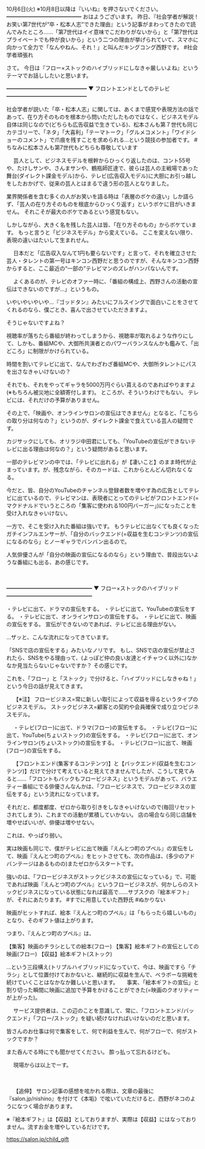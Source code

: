10月6日(火) ※10月8日以降は『いいね』を押さないでください。
━━━━━━━━━━━━━━
おはようございます。
昨日、『社会学者が解説！お笑い第7世代が“卒・松本人志”できた理由』という記事がまわってきたので読んでみたところ……「第7世代はイイ意味でこだわりがないから」と「第7世代はプライベートでも仲が良いから」という二つの理由が挙げられていて、スマホに向かって全力で「なんやねん、それ！」と叫んだキングコング西野です。
#社会学者頑張れ

さて。
今日は『フロー×ストックのハイブリッドにしなきゃ厳しいよね』というテーマでお話ししたいと思います。


━━━━━━━━━━━━━━━
▼ フロントエンドとしてのテレビ
━━━━━━━━━━━━━━━

社会学者が説いた「卒・松本人志」に関しては、あくまで感覚や表現方法の話であって、在り方そのものを根本から問いただしたものではなく、ビジネスモデル自体は同じなので(どちらも広告収益で生きている)、松本さんも第７世代も同じカテゴリーで、「ネタ」「大喜利」「テーマトーク」「グルメコメント」「ワイドショーのコメント」で爪痕を残すことを求められる…という競技の参加者です。
#ちなみに松本さんも第7世代もどちらも尊敬しています

　
芸人として、ビジネスモデルを根幹からひっくり返したのは、コント55号や、たけしサンや、さんまサンや、鶴瓶師匠達で、彼らは芸人の主戦場であった舞台(ダイレクト課金モデル)から、テレビ(広告収入モデル)に大胆にお引っ越しをしたおかげで、従来の芸人とはまるで違う形の芸人となりました。

業界関係者を含む多くの人がお笑いを語る時は「表層のボケの違い」しか語らず、「芸人の在り方そのものを根底からひっくり返す」というボケに目がいきません。
それこそが最大のボケであるという感覚もない。

しかしながら、大きく名を残した芸人は皆、「在り方そのもの」からボケています。
もっと言うと「ビジネスモデル」から変えている。
ここを変えない限り、表現の違いはたいして生まれせん。

　
日本だと「広告収入なんて1円も要らないです」と言って、それを確立させた芸人・タレントの第一号はキンコン西野だと思うのですが、そんなキンコン西野からすると、ここ最近の“一部の”テレビマンのズレがハンパないんです。

　
よくあるのが、テレビのオファー時に、「番組の構成上、西野さんの活動の宣伝はできないのですが…」というもの。

いやいやいやいや…『ゴッドタン』みたいにフルスイングで面白いことをさせてくれるのなら、僕ごとき、喜んで出させていただきますよ。

そうじゃないですよね？

視聴率が落ちたら番組が終わってしまうから、視聴率が取れるような作りにして、しかも、番組MCや、大御所共演者とのパワーバランスなんかも鑑みて、「出どころ」に制限がかけられている。

時間を割いてテレビに出て、なんでわざわざ番組MCや、大御所タレントにパスを出さなきゃいけないの？

それでも、それをやってギャラを5000万円ぐらい貰えるのであればやりますよ(※もちろん被災地に全額寄付します)。
ところが、そういうわけでもない。
テレビには、それだけの予算がありません。

その上で、「映画や、オンラインサロンの宣伝はできません」となると、「こちらの取り分は何なの？」というのが、ダイレクト課金で食えている芸人の疑問です。

カジサックにしても、オリラジ中田君にしても、「YouTubeの宣伝ができないテレビに出る理由は何なの？」という疑問があると思います。

一部のテレビマンの中では、「テレビに出れる」が【凄いこと】のまま時代が止まっています。が、残念ながら、そのカードは、これからとんどん切れなくなる。

今だと、皆、自分のYouTubeのチャンネル登録者数を増やす為の広告としてテレビに出ているので、テレビマンは、表現者にとってのテレビがフロントエンド(=マクドナルドでいうところの「集客に使われる100円バーガー」)になったことを受け入れなきゃいけない。

一方で、そこを受け入れた番組は強いです。
もうテレビに出なくても良くなったガチインフルエンサーが、「自分のバックエンド(=収益を生むコンテンツ)の宣伝になるのなら」とノーギャラでバンバン出るので。

人気俳優さんが「自分の映画の宣伝になるのなら」という理由で、普段出ないような番組にも出る、あの感じです。

　

━━━━━━━━━━━━━━━━
▼ フロー×ストックのハイブリッド
━━━━━━━━━━━━━━━━

・テレビに出て、ドラマの宣伝をする。
・テレビに出て、YouTubeの宣伝をする。
・テレビに出て、オンラインサロンの宣伝をする。
・テレビに出て、映画の宣伝をする。
宣伝ができないのであれば、テレビに出る理由がない。

…ザッと、こんな流れになってきています。

「SNSで店の宣伝をする」みたいなノリです。
もし、SNSで店の宣伝が禁止されたら、SNSをやる理由って、(よっぽど仲の良い友達とイチャつく以外に)なかなか見当たらないじゃないですか？
その感じです。

これを、「フロー」と「ストック」で分けると、「ハイブリッドにしなきゃね！」という今日の話が見えてきます。

　
【※注】
フロービジネス=常に新しい取引によって収益を得るというタイプのビジネスモデル。
ストックビジネス=顧客との契約や会員確保で成り立つビジネスモデル。

　
・テレビ(フロー)に出て、ドラマ(フロー)の宣伝をする。
・テレビ(フロー)に出て、YouTube(ちょいストック)の宣伝をする。
・テレビ(フロー)に出て、オンラインサロン(ちょいストック)の宣伝をする。
・テレビ(フロー)に出て、映画(フロー)の宣伝をする。

　
【フロントエンド(集客するコンテンツ)】と【バックエンド(収益を生むコンテンツ)】だけで分けて考えていると見えてきませんでしたが、こうして見てみると……「フロントもバックもフロービジネス」というモデルがあって、バラエティー番組にでる俳優さんなんかは、「フロービジネスで、フロービジネスの宣伝をする」という流れになっています。

それだと、都度都度、ゼロから取り引きをしなきゃいけないので(毎回リセットされてしまう)、これまでの活動が累積していかない。
店の場合なら同じ店舗を増やせばいいが、俳優は増やせない。

これは、やっぱり弱い。
　

実は映画も同じで、僕がテレビに出て映画『えんとつ町のプペル』の宣伝をして、映画『えんとつ町のプペル』をヒットさせても、次の作品は、(多少のアドバンテージはあるものの)またゼロからスタートです。

強いのは、「フロービジネスがストックビジネスの宣伝になっている」で、可能であれば映画『えんとつ町のプペル』というフロービジネスが、何かしらのストックビジネスになっている状態になれば最高で……サブスクの『絵本ギフト』が、それにあたります。
#すでに用意していた西野氏
#ぬかりない

映画がヒットすれば、絵本『えんとつ町のプペル』は「もらったら嬉しいもの」となり、そのギフト値は上がります。

つまり、『えんとつ町のプペル』は、

【集客】映画のチラシとしての絵本(フロー)
【集客】絵本ギフトの宣伝としての映画(フロー)
【収益】絵本ギフト(ストック)

…という三段構え(トリプルハイブリッド)になっていて、今は、映画ですら「チラシ」として位置付けておかないと、継続的に収益を生んで、ベラボーな挑戦を続けていくことはなかなか難しいと思います。
　
事実、「絵本ギフトの宣伝」と割り切った瞬間に映画に追加で予算をかけることができた(=映画のクオリティーが上がった)。

　
サービス提供者は、この辺のことを意識して、常に、「フロントエンド/バックエンド」「フロー/ストック」を疑い続けなければいけないのだと思います。

皆さんのお仕事は何で集客をして、何で利益を生んで、何がフローで、何がストックですか？

また呑んでる時にでも聞かせてください。
酔っ払って忘れるけども。

　
現場からは以上でーす。

　

　
【追伸】
サロン記事の感想を呟かれる際は、文章の最後に『salon.jp/nishino』を付けて《本垢》で呟いていただけると、西野がネコのようになつく場合があります。

※『絵本ギフト』は【収益】としておりますが、実際は【収益】にはなっておりません。流すお金を増やしているだけです。

https://salon.jp/child_gift

